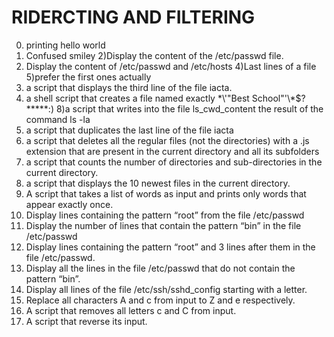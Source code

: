 # RIDERCTING AND FILTERING
0) printing hello world
1) Confused smiley
2)Display the content of the /etc/passwd file.
3) Display the content of /etc/passwd and /etc/hosts
4)Last lines of a file
5)prefer the first ones actually
6) a script that displays the third line of the file iacta. 
7) a shell script that creates a file named exactly \*\\'"Best School"\'\\*$\?\*\*\*\*\*:)
8)a script that writes into the file ls_cwd_content the result of the command ls -la
9) a script that duplicates the last line of the file iacta
10) a script that deletes all the regular files (not the directories) with a .js extension that are present in the current directory and all its subfolders
11) a script that counts the number of directories and sub-directories in the current directory.
12) a script that displays the 10 newest files in the current directory.
13) A script that takes a list of words as input and prints only words that appear exactly once.
14) Display lines containing the pattern “root” from the file /etc/passwd
15) Display the number of lines that contain the pattern “bin” in the file /etc/passwd
16) Display lines containing the pattern “root” and 3 lines after them in the file /etc/passwd.
17) Display all the lines in the file /etc/passwd that do not contain the pattern “bin”.
18) Display all lines of the file /etc/ssh/sshd_config starting with a letter.
19) Replace all characters A and c from input to Z and e respectively.
20) A script that removes all letters c and C from input.
21) A script that reverse its input.
